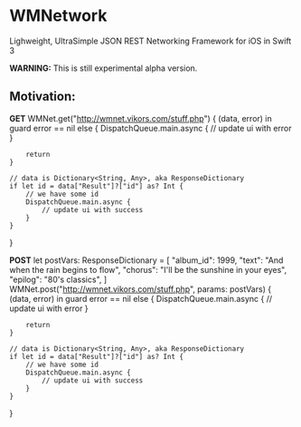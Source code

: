 # WMNetwork
Lighweight, UltraSimple JSON REST Networking Framework for iOS in Swift 3

**WARNING:** This is still experimental alpha version.

## Motivation:

**GET**
WMNet.get("http://wmnet.vikors.com/stuff.php") { (data, error) in
	guard error == nil else {
		DispatchQueue.main.async {
			// update ui with error
		}
        
		return
	}

	// data is Dictionary<String, Any>, aka ResponseDictionary
	if let id = data["Result"]?["id"] as? Int {
		// we have some id
		DispatchQueue.main.async {
			// update ui with success
		}
	}
}


**POST**
let postVars: ResponseDictionary = [
	"album_id": 1999,
    "text": "And when the rain begins to flow",
    "chorus": "I'll be the sunshine in your eyes",
    "epilog": "80's classics",
]
WMNet.post("http://wmnet.vikors.com/stuff.php", params: postVars) { (data, error) in
    guard error == nil else {
        DispatchQueue.main.async {
            // update ui with error
        }
        
        return
    }

    // data is Dictionary<String, Any>, aka ResponseDictionary
    if let id = data["Result"]?["id"] as? Int {
        // we have some id
        DispatchQueue.main.async {
            // update ui with success
        }
    }
}
